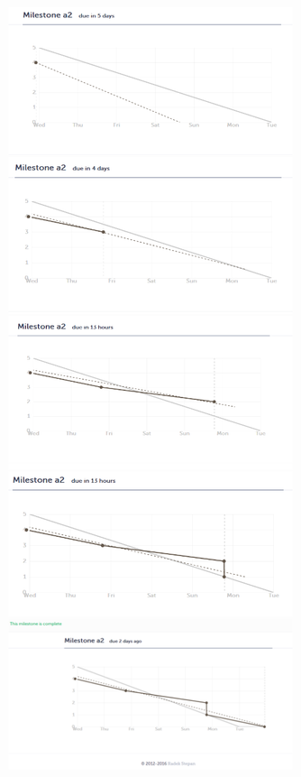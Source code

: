 ![image](https://github.com/ThroughRain/ResSystem/raw/master/docs/yyimage/aa.png)<br>
![image](https://github.com/ThroughRain/ResSystem/raw/master/docs/yyimage/bb.png)<br>
![image](https://github.com/ThroughRain/ResSystem/raw/master/docs/yyimage/cc.png)<br>
![image](https://github.com/ThroughRain/ResSystem/raw/master/docs/yyimage/dd.png)<br>
![image](https://github.com/ThroughRain/ResSystem/raw/master/docs/yyimage/ee.png)<br>
